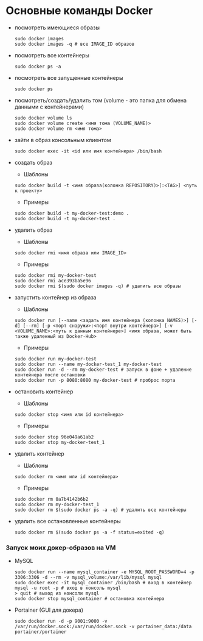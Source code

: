 # Основные команды Docker
+ посмотреть имеющиеся образы
    ```
    sudo docker images
    sudo docker images -q # все IMAGE_ID образов
    ```
  
+ посмотреть все контейнеры
    ```
    sudo docker ps -a
    ```
  
+ посмотреть все запущенные контейнеры
    ```
    sudo docker ps
    ```
  
+ посмотреть/создать/удалить том (volume - это папка для обмена данными с контейнерами)
    ```
    sudo docker volume ls
    sudo docker volume create <имя тома (VOLUME_NAME)>
    sudo docker volume rm <имя тома>
    ```

+ зайти в образ консольным клиентом
    ```
    sudo docker exec -it <id или имя контейнера> /bin/bash
    ```
  
+ создать образ
    + Шаблоны
    ```
    sudo docker build -t <имя образа(колонка REPOSITORY)>[:<TAG>] <путь к проекту>
    ```
    + Примеры
    ```
    sudo docker build -t my-docker-test:demo .
    sudo docker build -t my-docker-test .
    ```
  
+ удалить образ
    + Шаблоны
    ```
    sudo docker rmi <имя образа или IMAGE_ID>
    ```
    + Примеры
    ```
    sudo docker rmi my-docker-test
    sudo docker rmi ace393ba5e96
    sudo docker rmi $(sudo docker images -q) # удалить все образы
    ```
  
+ запустить контейнер из образа
    + Шаблоны
    ```
    sudo docker run [--name <задать имя контейнера (колонка NAMES)>] [-d] [--rm] [-p <порт снаружи>:<порт внутри контейнера>] [-v <VOLUME_NAME>:<путь к данным контейнере>] <имя образа, может быть также удаленный из Docker-Hub>
    ```
    + Примеры
    ```
    sudo docker run my-docker-test
    sudo docker run --name my-docker-test_1 my-docker-test
    sudo docker run -d --rm my-docker-test # запуск в фоне + удаление контейнера после остановки
    sudo docker run -p 8080:8080 my-docker-test # проброс порта
    ```  
  
+ остановить контейнер
    + Шаблоны
    ```
    sudo docker stop <имя или id контейнера>
    ```
    + Примеры
    ```
    sudo docker stop 96e049a61ab2
    sudo docker stop my-docker-test_1
    ```
  
+ удалить контейнер
    + Шаблоны
    ```
    sudo docker rm <имя или id контейнера>
    ```
    + Примеры
    ```
    sudo docker rm 0a7b4142b6b2
    sudo docker rm my-docker-test_1
    sudo docker rm $(sudo docker ps -a -q) # удалить все контейнеры
    ```
  
+ удалить все остановленные контейнеры
    ```
    sudo docker rm $(sudo docker ps -a -f status=exited -q)
    ```
### Запуск моих докер-образов на VM
+ MySQL
    ```
    sudo docker run --name mysql_container -e MYSQL_ROOT_PASSWORD=4 -p 3306:3306 -d --rm -v mysql_volume:/var/lib/mysql mysql
    sudo docker exec -it mysql_container /bin/bash # вход в контейнер
    mysql -u root -p # вход в консоль mysql
    > quit # выход из консоли mysql
    sudo docker stop mysql_container # остановка контейнера
    ```
+ Portainer (GUI для докера)
    ```
    sudo docker run -d -p 9001:9000 -v /var/run/docker.sock:/var/run/docker.sock -v portainer_data:/data portainer/portainer
    ```